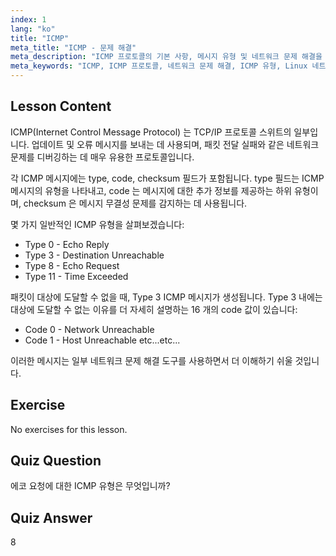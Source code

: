 ```yaml
---
index: 1
lang: "ko"
title: "ICMP"
meta_title: "ICMP - 문제 해결"
meta_description: "ICMP 프로토콜의 기본 사항, 메시지 유형 및 네트워크 문제 해결을 위한 코드를 학습합니다. ICMP 가 네트워크 문제를 디버깅하는 방법을 이해합니다."
meta_keywords: "ICMP, ICMP 프로토콜, 네트워크 문제 해결, ICMP 유형, Linux 네트워킹, 초급, 튜토리얼, 가이드"
---
```


## Lesson Content

ICMP(Internet Control Message Protocol) 는 TCP/IP 프로토콜 스위트의 일부입니다. 업데이트 및 오류 메시지를 보내는 데 사용되며, 패킷 전달 실패와 같은 네트워크 문제를 디버깅하는 데 매우 유용한 프로토콜입니다.

각 ICMP 메시지에는 type, code, checksum 필드가 포함됩니다. type 필드는 ICMP 메시지의 유형을 나타내고, code 는 메시지에 대한 추가 정보를 제공하는 하위 유형이며, checksum 은 메시지 무결성 문제를 감지하는 데 사용됩니다.

몇 가지 일반적인 ICMP 유형을 살펴보겠습니다:

- Type 0 - Echo Reply
- Type 3 - Destination Unreachable
- Type 8 - Echo Request
- Type 11 - Time Exceeded

패킷이 대상에 도달할 수 없을 때, Type 3 ICMP 메시지가 생성됩니다. Type 3 내에는 대상에 도달할 수 없는 이유를 더 자세히 설명하는 16 개의 code 값이 있습니다:

- Code 0 - Network Unreachable
- Code 1 - Host Unreachable
  etc...etc...

이러한 메시지는 일부 네트워크 문제 해결 도구를 사용하면서 더 이해하기 쉬울 것입니다.

## Exercise

No exercises for this lesson.

## Quiz Question

에코 요청에 대한 ICMP 유형은 무엇입니까?

## Quiz Answer

8
